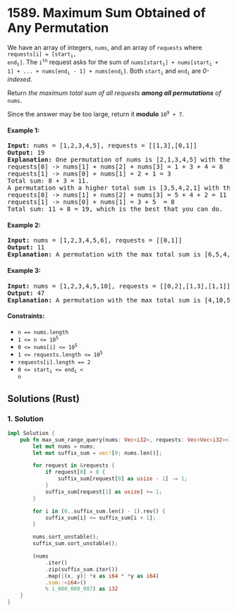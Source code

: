 # 1589. Maximum Sum Obtained of Any Permutation
We have an array of integers, `nums`, and an array of `requests` where <code>requests[i] = [start<sub>i</sub>, end<sub>i</sub>]</code>. The <code>i<sup>th</sup></code> request asks for the sum of <code>nums[start<sub>i</sub>] + nums[start<sub>i</sub> + 1] + ... + nums[end<sub>i</sub> - 1] + nums[end<sub>i</sub>]</code>. Both <code>start<sub>i</sub></code> and <code>end<sub>i</sub></code> are *0-indexed*.

Return *the maximum total sum of all requests **among all permutations** of* `nums`.

Since the answer may be too large, return it **modulo** <code>10<sup>9</sup> + 7</code>.

#### Example 1:
<pre>
<strong>Input:</strong> nums = [1,2,3,4,5], requests = [[1,3],[0,1]]
<strong>Output:</strong> 19
<strong>Explanation:</strong> One permutation of nums is [2,1,3,4,5] with the following result:
requests[0] -> nums[1] + nums[2] + nums[3] = 1 + 3 + 4 = 8
requests[1] -> nums[0] + nums[1] = 2 + 1 = 3
Total sum: 8 + 3 = 11.
A permutation with a higher total sum is [3,5,4,2,1] with the following result:
requests[0] -> nums[1] + nums[2] + nums[3] = 5 + 4 + 2 = 11
requests[1] -> nums[0] + nums[1] = 3 + 5  = 8
Total sum: 11 + 8 = 19, which is the best that you can do.
</pre>

#### Example 2:
<pre>
<strong>Input:</strong> nums = [1,2,3,4,5,6], requests = [[0,1]]
<strong>Output:</strong> 11
<strong>Explanation:</strong> A permutation with the max total sum is [6,5,4,3,2,1] with request sums [11].
</pre>

#### Example 3:
<pre>
<strong>Input:</strong> nums = [1,2,3,4,5,10], requests = [[0,2],[1,3],[1,1]]
<strong>Output:</strong> 47
<strong>Explanation:</strong> A permutation with the max total sum is [4,10,5,3,2,1] with request sums [19,18,10].
</pre>

#### Constraints:
* `n == nums.length`
* <code>1 <= n <= 10<sup>5</sup></code>
* <code>0 <= nums[i] <= 10<sup>5</sup></code>
* <code>1 <= requests.length <= 10<sup>5</sup></code>
* `requests[i].length == 2`
* <code>0 <= start<sub>i</sub> <= end<sub>i</sub> < n</code>

## Solutions (Rust)

### 1. Solution
```Rust
impl Solution {
    pub fn max_sum_range_query(nums: Vec<i32>, requests: Vec<Vec<i32>>) -> i32 {
        let mut nums = nums;
        let mut suffix_sum = vec![0; nums.len()];

        for request in &requests {
            if request[0] > 0 {
                suffix_sum[request[0] as usize - 1] -= 1;
            }
            suffix_sum[request[1] as usize] += 1;
        }

        for i in (0..suffix_sum.len() - 1).rev() {
            suffix_sum[i] += suffix_sum[i + 1];
        }

        nums.sort_unstable();
        suffix_sum.sort_unstable();

        (nums
            .iter()
            .zip(suffix_sum.iter())
            .map(|(x, y)| *x as i64 * *y as i64)
            .sum::<i64>()
            % 1_000_000_007) as i32
    }
}
```
